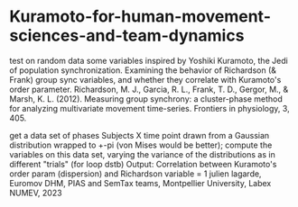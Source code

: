 # Kuramoto-for-human-movement-sciences-and-team-dynamics
test on random data some variables inspired by Yoshiki Kuramoto, the Jedi of population synchronization.
Examining the behavior of Richardson (& Frank) group sync variables, and whether they correlate with Kuramoto's  order parameter.
Richardson, M. J., Garcia, R. L., Frank, T. D., Gergor, M., & Marsh, K. L. (2012).
Measuring group synchrony: a cluster-phase method for analyzing multivariate
movement time-series. Frontiers in physiology, 3, 405.

get a data set of phases Subjects X time point drawn from a Gaussian distribution
 wrapped to +-pi (von Mises would be better);
compute the variables on this data set,
varying the variance of the distributions as in different "trials" (for loop dstb)
Output: Correlation between Kuramoto's order param (dispersion) and Richardson variable = 1
julien lagarde, Euromov DHM, PIAS and SemTax teams, Montpellier
University, Labex NUMEV, 2023
